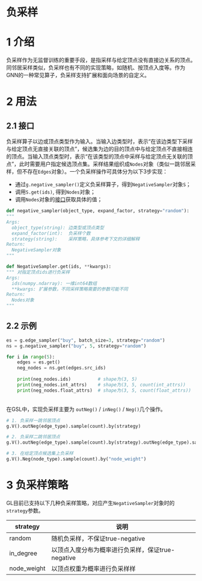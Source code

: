 # 负采样

<a name="znmkl"></a>
# 1 介绍
负采样作为无监督训练的重要手段，是指采样与给定顶点没有直接边关系的顶点。同邻居采样类似，负采样也有不同的实现策略，如随机、按顶点入度等。作为GNN的一种常见算子，负采样支持扩展和面向场景的自定义。<br />

<a name="6WYEX"></a>
# 2 用法
<a name="keU3J"></a>
## 2.1 接口
负采样算子以边或顶点类型作为输入。当输入边类型时，表示“在该边类型下采样与给定顶点无直接关联的顶点”，候选集为边的目的顶点中与给定顶点不直接相连的顶点。当输入顶点类型时，表示“在该类型的顶点中采样与给定顶点无关联的顶点”，此时需要用户指定候选顶点集。采样结果组织成`Nodes`对象（类似一跳邻居采样，但不存在`Edges`对象）。一个负采样操作可具体分为以下3步实现：

- 通过`g.negative_sampler()`定义负采样算子，得到`NegativeSampler`对象`S`；
- 调用`S.get(ids)`, 得到`Nodes`对象；
- 调用`Nodes`对象的[接口](graph_query_cn.md#FPU74)获取具体的值；



```python
def negative_sampler(object_type, expand_factor, strategy="random"):
"""
Args:
  object_type(string): 边类型或顶点类型
  expand_factor(int):  负采样个数
  strategy(string):    采样策略，具体参考下文的详细解释
Return:
  NegativeSampler对象
"""
```
```python
def NegativeSampler.get(ids, **kwargs):
""" 对指定顶点ids进行负采样
Args:
  ids(numpy.ndarray): 一维int64数组
  **kwargs: 扩展参数，不同采样策略需要的参数可能不同
Return:
  Nodes对象
"""
```


<a name="B3CYq"></a>
## 2.2 示例
```python
es = g.edge_sampler("buy", batch_size=3, strategy="random")
ns = g.negative_sampler("buy", 5, strategy="random")

for i in range(5):
    edges = es.get()
    neg_nodes = ns.get(edges.src_ids)
    
    print(neg_nodes.ids)          # shape为(3, 5)
    print(neg_nodes.int_attrs)    # shape为(3, 5, count(int_attrs))
    print(neg_nodes.float_attrs)  # shape为(3, 5, count(float_attrs))
```

<br />在GSL中，实现负采样主要为 `outNeg()` / `inNeg()` / `Neg()`几个操作。
```python
# 1. 负采样一跳邻居顶点
g.V().outNeg(edge_type).sample(count).by(strategy)

# 2. 负采样二跳邻居顶点
g.V().outNeg(edge_type).sample(count).by(strategy).outNeg(edge_type).sample(count).by(strategy)

# 3. 在给定顶点候选集上负采样
g.V().Neg(node_type).sample(count).by("node_weight")
```


<a name="ePTLM"></a>
# 3 负采样策略
GL目前已支持以下几种负采样策略，对应产生`NegativeSampler`对象时的`strategy`参数。

| **strategy** | **说明** |
| --- | --- |
| random | 随机负采样，不保证true-negative |
| in_degree | 以顶点入度分布为概率进行负采样，保证true-negative |
| node_weight | 以顶点权重为概率进行负采样样 |

